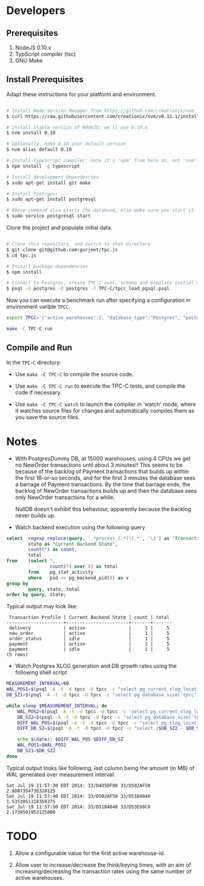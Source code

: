 
Developers
==========

Prerequisites
-------------

1. NodeJS 0.10.x
2. TypScript compiler (tsc)
3. GNU Make


Install Prerequisites
---------------------

Adapt these instructions for your platform and environment.

```bash

# Install Node Version Manager from https://github.com/creationix/nvm
$ curl https://raw.githubusercontent.com/creationix/nvm/v0.11.1/install.sh | bash

# Install stable version of NddeJS; we'll use 0.10.x
$ nvm install 0.10

# Optionally, make 0.10 your default version
$ nvm alias default 0.10

# Install TypeScript compiler; note it's 'npm' from here on, not 'nvm'
$ npm install -g typescript

# Install development dependencies
$ sudo apt-get install git make

# Install Postrges;
$ sudo apt-get install postgresql

# Above command also starts the database, else make sure you start it
$ sudo service postgresql start

```

Clone the project and populate initial data.


```bash

# Clone this repository, and switch to that directory
$ git clone git@github.com:gurjeet/tpc.js
$ cd tpc.js

# Install package dependencies
$ npm install

# Connect to Postgres, create TPC-C user, schema and populate initial data.
$ psql -U postgres -d postgres -f TPC-C/tpcc_load_pgsql.psql

```

Now you can execute a benchmark run after specifying a configuration in environment
varible `TPCC`.

```bash
export TPCC='{"active_warehouses":2, "database_type":"Postgres", "postgres_connection_pool_count": 4, "postgres_connection_string":"postgres://tpcc:password@localhost/postgres"}'

make -C TPC-C run

```

Compile and Run
---------------

In the `TPC-C` directory:

- Use `make -C TPC-C` to compile the source code.

- Use `make -C TPC-C run` to execute the TPC-C tests, and compile the code if necessary.

- Use `make -C TPC-C watch` to launch the compiler in 'watch' mode, where it watches
source files for changes and automatically compiles them as you save the source
files.

Notes
=====

* With PostgresDummy DB, at 15000 warehouses, using 4 CPUs we get no NewOrder
transactions until about 3 minutes!! This seems to be because of the backlog of
Payment transactions that builds up within the first 18-or-so seconds, and for
the first 3 minutes the database sees a barrage of Payment transactions. By the
time that barrage ends, the backlog of NewOrder transactions builds up and then
the database sees only NewOrder transactions for a while.

  NullDB doesn't exhibit this behaviour, apparently because the backlog never
builds up.

* Watch backend execution using the following query

```sql
select  regexp_replace(query, '.*process_(.*)\(.*', '\1') as "Transaction Profile",
        state as "Current Backend State",
        count(*) as count,
        total
from    (select *,
                count(*) over () as total
        from    pg_stat_activity
        where   pid <> pg_backend_pid()) as v
group by
        query, state, total
order by query, state;
```

Typical output may look like:

```
 Transaction Profile | Current Backend State | count | total
---------------------+-----------------------+-------+-------
 delivery            | active                |     1 |     5
 new_order           | active                |     1 |     5
 order_status        | idle                  |     1 |     5
 payment             | active                |     1 |     5
 payment             | idle                  |     1 |     5
(5 rows)
```

* Watch Postgres XLOG generation and DB growth rates using the following shell script

```bash
MEASUREMENT_INTERVAL=60
WAL_POS1=$(psql -A -t -d tpcc -U tpcc -c "select pg_current_xlog_location();");
DB_SZ1=$(psql -A -t -d tpcc -U tpcc -c "select pg_database_size('tpcc');");

while sleep $MEASUREMENT_INTERVAL; do
    WAL_POS2=$(psql -A -t -d tpcc -U tpcc -c 'select pg_current_xlog_location();');
    DB_SZ2=$(psql -A -t -d tpcc -U tpcc -c "select pg_database_size('tpcc');");
    DIFF_WAL_POS=$(psql -A -t -d tpcc -U tpcc -c "select pg_xlog_location_diff('$WAL_POS2', '$WAL_POS1')/1024.0/1024")
    DIFF_DB_SZ=$(psql -A -t -d tpcc -U tpcc -c "select ($DB_SZ2 - $DB_SZ1)/1024.0/1024")

    echo $(date): $DIFF_WAL_POS $DIFF_DB_SZ
    WAL_POS1=$WAL_POS2
    DB_SZ1=$DB_SZ2
done
```
Typical output looks like following, last column being the amount (in MB) of WAL
generated over measurement interval:

```
Sat Jul 19 11:57:30 EDT 2014: 33/D4D5DF80 33/D502AF50 2.8007354736328125
Sat Jul 19 11:57:40 EDT 2014: 33/D502AF50 33/D51B4040 1.5353851318359375
Sat Jul 19 11:57:50 EDT 2014: 33/D51B4040 33/D53E08C0 2.1739501953125000
```

TODO
====

1. Allow a configurable value for the first active warehouse-id.

2. Allow user to increase/decrease the think/keying times, with an aim of
   increasing/decreasing the transaction rates using the same number of
   active warehouses.
